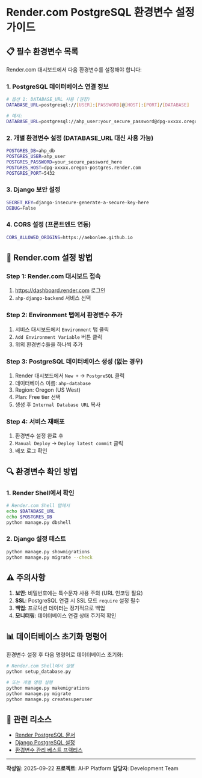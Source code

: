 # Render.com PostgreSQL 환경변수 설정 가이드

## 📋 필수 환경변수 목록

Render.com 대시보드에서 다음 환경변수를 설정해야 합니다:

### 1. PostgreSQL 데이터베이스 연결 정보

```bash
# 옵션 1: DATABASE_URL 사용 (권장)
DATABASE_URL=postgresql://[USER]:[PASSWORD]@[HOST]:[PORT]/[DATABASE]

# 예시:
DATABASE_URL=postgresql://ahp_user:your_secure_password@dpg-xxxxx.oregon-postgres.render.com:5432/ahp_db
```

### 2. 개별 환경변수 설정 (DATABASE_URL 대신 사용 가능)

```bash
POSTGRES_DB=ahp_db
POSTGRES_USER=ahp_user  
POSTGRES_PASSWORD=your_secure_password_here
POSTGRES_HOST=dpg-xxxxx.oregon-postgres.render.com
POSTGRES_PORT=5432
```

### 3. Django 보안 설정

```bash
SECRET_KEY=django-insecure-generate-a-secure-key-here
DEBUG=False
```

### 4. CORS 설정 (프론트엔드 연동)

```bash
CORS_ALLOWED_ORIGINS=https://aebonlee.github.io
```

## 🚀 Render.com 설정 방법

### Step 1: Render.com 대시보드 접속
1. https://dashboard.render.com 로그인
2. `ahp-django-backend` 서비스 선택

### Step 2: Environment 탭에서 환경변수 추가
1. 서비스 대시보드에서 `Environment` 탭 클릭
2. `Add Environment Variable` 버튼 클릭
3. 위의 환경변수들을 하나씩 추가

### Step 3: PostgreSQL 데이터베이스 생성 (없는 경우)
1. Render 대시보드에서 `New +` → `PostgreSQL` 클릭
2. 데이터베이스 이름: `ahp-database`
3. Region: Oregon (US West)
4. Plan: Free tier 선택
5. 생성 후 `Internal Database URL` 복사

### Step 4: 서비스 재배포
1. 환경변수 설정 완료 후
2. `Manual Deploy` → `Deploy latest commit` 클릭
3. 배포 로그 확인

## 🔍 환경변수 확인 방법

### 1. Render Shell에서 확인
```bash
# Render.com Shell 탭에서
echo $DATABASE_URL
echo $POSTGRES_DB
python manage.py dbshell
```

### 2. Django 설정 테스트
```bash
python manage.py showmigrations
python manage.py migrate --check
```

## ⚠️ 주의사항

1. **보안**: 비밀번호에는 특수문자 사용 주의 (URL 인코딩 필요)
2. **SSL**: PostgreSQL 연결 시 SSL 모드 `require` 설정 필수
3. **백업**: 프로덕션 데이터는 정기적으로 백업
4. **모니터링**: 데이터베이스 연결 상태 주기적 확인

## 📊 데이터베이스 초기화 명령어

환경변수 설정 후 다음 명령어로 데이터베이스 초기화:

```bash
# Render.com Shell에서 실행
python setup_database.py

# 또는 개별 명령 실행
python manage.py makemigrations
python manage.py migrate
python manage.py createsuperuser
```

## 🔗 관련 리소스

- [Render PostgreSQL 문서](https://render.com/docs/databases)
- [Django PostgreSQL 설정](https://docs.djangoproject.com/en/4.2/ref/databases/#postgresql)
- [환경변수 관리 베스트 프랙티스](https://render.com/docs/environment-variables)

---

**작성일**: 2025-09-22
**프로젝트**: AHP Platform
**담당자**: Development Team